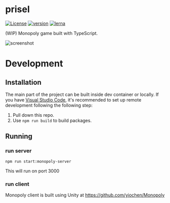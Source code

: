 # prisel

[![License](https://img.shields.io/npm/l/@prisel/server.svg)](https://www.npmjs.com/package/@prisel/server)
[![version](https://img.shields.io/npm/v/@prisel/server.svg)](https://www.npmjs.com/package/@prisel/server)
[![lerna](https://img.shields.io/badge/maintained%20with-lerna-cc00ff.svg)](https://lernajs.io/)

(WIP) Monopoly game built with TypeScript.

![screenshot](https://user-images.githubusercontent.com/5957726/80856433-de8da400-8bfe-11ea-9d08-3b6411664615.png)

# Development

## Installation

The main part of the project can be built inside dev container or locally. If you have
[Visual Studio Code](https://code.visualstudio.com/), it's recommended to set up remote development
following the following step:

1. Pull down this repo.
1. Use `npm run build` to build packages.

## Running

### run server

```
npm run start:monopoly-server
```

This will run on port 3000

### run client

Monopoly client is built using Unity at https://github.com/yiochen/Monopoly
